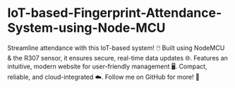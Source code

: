 # IoT-based-Fingerprint-Attendance-System-using-Node-MCU
Streamline attendance with this IoT-based system! 🖱️ Built using NodeMCU &amp; the R307 sensor, it ensures secure, real-time data updates 🌐. Features an intuitive, modern website for user-friendly management 🖥️. Compact, reliable, and cloud-integrated ☁️. Follow me on GitHub for more! 🚀
